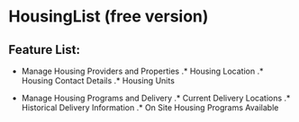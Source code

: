 # HousingList (free version)

## Feature List:

  * Manage Housing Providers and Properties
    .* Housing Location
    .* Housing Contact Details
    .* Housing Units

  * Manage Housing Programs and Delivery
   .* Current Delivery Locations
   .* Historical Delivery Information
  .* On Site Housing Programs Available
